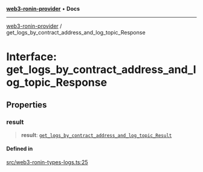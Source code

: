 [**web3-ronin-provider**](../README.md) • **Docs**

***

[web3-ronin-provider](../globals.md) / get\_logs\_by\_contract\_address\_and\_log\_topic\_Response

# Interface: get\_logs\_by\_contract\_address\_and\_log\_topic\_Response

## Properties

### result

> **result**: [`get_logs_by_contract_address_and_log_topic_Result`](get_logs_by_contract_address_and_log_topic_Result.md)

#### Defined in

[src/web3-ronin-types-logs.ts:25](https://github.com/chuacw/web3-ronin-provider/blob/ce08d460e2589edd5c5b854bf0bd2f7be4e0431f/src/web3-ronin-types-logs.ts#L25)
